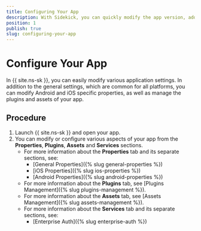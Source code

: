 ```yaml
---
title: Configuring Your App
description: With Sidekick, you can quickly modify the app version, add plugins or easily personalize your app for iOS and Android devices.
position: 1
publish: true
slug: configuring-your-app
---
```


# Configure Your App

In {{ site.ns-sk }}, you can easily modify various application settings. In addition to the general settings, which are common for all platforms, you can modify Android and iOS specific properties, as well as manage the plugins and assets of your app.

## Procedure

1. Launch {{ site.ns-sk }} and open your app.
1. You can modify or configure various aspects of your app from the **Properties**, **Plugins**, **Assets** and **Services** sections.
	* For more information about the **Properties** tab and its separate sections, see:
		* [General Properties]({% slug general-properties %})
		* [iOS Properties]({% slug ios-properties %})
		* [Android Properties]({% slug android-properties %})
	* For more information about the **Plugins** tab, see [Plugins Management]({% slug plugins-management %}).
	* For more information about the **Assets** tab, see [Assets Management]({% slug assets-management %}).
	* For more information about the **Services** tab and its separate sections, see:
		*  [Enterprise Auth]({% slug enterprise-auth %})


